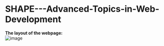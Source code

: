 # SHAPE---Advanced-Topics-in-Web-Development

**The layout of the webpage:** <br>
![image](https://user-images.githubusercontent.com/86401891/123266750-e315ca00-d52e-11eb-89ba-9d7fffdab686.png)
